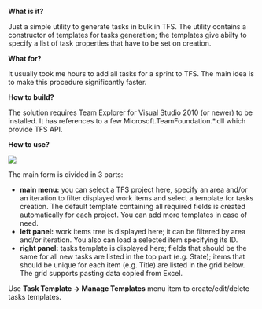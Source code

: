 **What is it?**

Just a simple utility to generate tasks in bulk in TFS. The utility contains a constructor of templates for tasks generation; the templates give abilty to specify a list of task properties that have to be set on creation. 

**What for?**

It usually took me hours to add all tasks for a sprint to TFS. The main idea is to make this procedure significantly faster. 

**How to build?**

The solution requires Team Explorer for Visual Studio 2010 (or newer) to be installed. It has references to a few Microsoft.TeamFoundation.*.dll which provide TFS API.

**How to use?**

![](Home_http://2.bp.blogspot.com/-EUIZfsFinq4/U51-RAqfVOI/AAAAAAAACE0/Q4ynLcUsJzA/s1600/Untitled2.png)

The main form is divided in 3 parts:

* **main menu:** you can select a TFS project here, specify an area and/or an iteration to filter displayed work items and select a template for tasks creation. The default template containing all required fields is created automatically for each project. You can add more templates in case of need.
* **left panel:** work items tree is displayed here; it can be filtered by area and/or iteration. You also can load a selected item specifying its ID.
* **right panel:** tasks template is displayed here; fields that should be the same for all new tasks are listed in the top part (e.g. State); items that should be unique for each item (e.g. Title) are listed in the grid below. The grid supports pasting data copied from Excel.

Use **Task Template -> Manage Templates** menu item to create/edit/delete tasks templates. 
 


